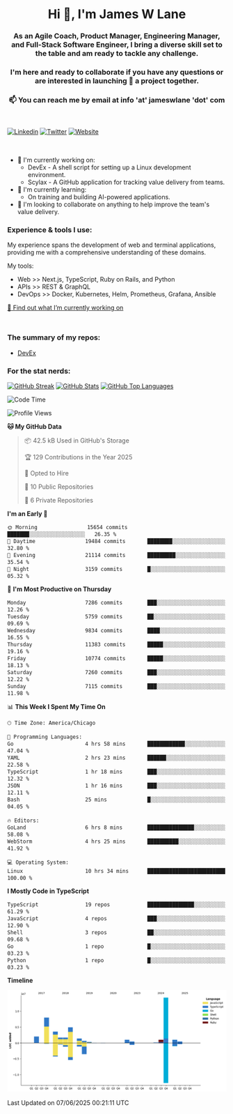<h1 align="center">Hi 👋, I'm James W Lane</h1>
<h3 align="center">As an Agile Coach, Product Manager, Engineering Manager, and Full-Stack Software Engineer, I bring a diverse skill set to the table and am ready to tackle any challenge.</h3>
<h3 align="center">I'm here and ready to collaborate if you have any questions or are interested in launching 🚀 a project together.</h3>

<div style="margin-top: 16px;" />

<h3 align="center">📫 You can reach me by email at info 'at' jameswlane 'dot' com</h3>

<div style="margin-top: 48px;" />

[![Linkedin](https://img.shields.io/badge/LinkedIn-0077B5?style=for-the-badge&logo=linkedin&logoColor=white)](https://www.linkedin.com/in/jameswlane/)
[![Twitter](https://img.shields.io/badge/Twitter-1DA1F2?style=for-the-badge&logo=twitter&logoColor=white)](https://x.com/jameswlane)
[![Website](https://img.shields.io/website?down_color=red&down_message=offline&style=for-the-badge&up_color=green&up_message=up&url=https%3A%2F%2Fwww.jameswlane.com)](https://www.jameswlane.com)

<div style="margin-top: 48px;" />

- 🔭 I'm currently working on:
  - DevEx - A shell script for setting up a Linux development environment.
  - Scylax - A GitHub application for tracking value delivery from teams.
- 🌱 I'm currently learning:
  - On training and building AI-powered applications.
- 👯 I'm looking to collaborate on anything to help improve the team's value delivery.

### Experience & tools I use:

My experience spans the development of web and terminal applications, providing me with a comprehensive understanding of these domains.

My tools:
- Web >> Next.js, TypeScript, Ruby on Rails, and Python
- APIs >> REST & GraphQL
- DevOps >> Docker, Kubernetes, Helm, Prometheus, Grafana, Ansible

[🔭 Find out what I’m currently working on](https://www.jameswlane.com/now)  

<div style="margin-top: 50px;"/>

### The summary of my repos:
- [DevEx](https://github.com/jameswlane/devex)  

### For the stat nerds:
[![GitHub Streak](https://github-readme-streak-stats.herokuapp.com?user=jameswlane&theme=tokyonight)](https://git.io/streak-stats)
[![GitHub Stats](https://github-readme-stats.vercel.app/api?username=jameswlane&show_icons=true&theme=tokyonight)](https://github-readme-stats.vercel.app)
[![GitHub Top Languages](https://github-readme-stats.vercel.app/api/top-langs?username=jameswlane&show_icons=true&locale=en&layout=compact&theme=tokyonight)](https://github-readme-stats.vercel.app)

<!--START_SECTION:waka-->
![Code Time](http://img.shields.io/badge/Code%20Time-557%20hrs%2052%20mins-blue)

![Profile Views](http://img.shields.io/badge/Profile%20Views-0-blue)

**🐱 My GitHub Data** 

> 📦 42.5 kB Used in GitHub's Storage 
 > 
> 🏆 129 Contributions in the Year 2025
 > 
> 💼 Opted to Hire
 > 
> 📜 10 Public Repositories 
 > 
> 🔑 6 Private Repositories 
 > 
**I'm an Early 🐤** 

```text
🌞 Morning                15654 commits       ███████░░░░░░░░░░░░░░░░░░   26.35 % 
🌆 Daytime                19484 commits       ████████░░░░░░░░░░░░░░░░░   32.80 % 
🌃 Evening                21114 commits       █████████░░░░░░░░░░░░░░░░   35.54 % 
🌙 Night                  3159 commits        █░░░░░░░░░░░░░░░░░░░░░░░░   05.32 % 
```
📅 **I'm Most Productive on Thursday** 

```text
Monday                   7286 commits        ███░░░░░░░░░░░░░░░░░░░░░░   12.26 % 
Tuesday                  5759 commits        ██░░░░░░░░░░░░░░░░░░░░░░░   09.69 % 
Wednesday                9834 commits        ████░░░░░░░░░░░░░░░░░░░░░   16.55 % 
Thursday                 11383 commits       █████░░░░░░░░░░░░░░░░░░░░   19.16 % 
Friday                   10774 commits       █████░░░░░░░░░░░░░░░░░░░░   18.13 % 
Saturday                 7260 commits        ███░░░░░░░░░░░░░░░░░░░░░░   12.22 % 
Sunday                   7115 commits        ███░░░░░░░░░░░░░░░░░░░░░░   11.98 % 
```


📊 **This Week I Spent My Time On** 

```text
🕑︎ Time Zone: America/Chicago

💬 Programming Languages: 
Go                       4 hrs 58 mins       ████████████░░░░░░░░░░░░░   47.04 % 
YAML                     2 hrs 23 mins       ██████░░░░░░░░░░░░░░░░░░░   22.58 % 
TypeScript               1 hr 18 mins        ███░░░░░░░░░░░░░░░░░░░░░░   12.32 % 
JSON                     1 hr 16 mins        ███░░░░░░░░░░░░░░░░░░░░░░   12.11 % 
Bash                     25 mins             █░░░░░░░░░░░░░░░░░░░░░░░░   04.05 % 

🔥 Editors: 
GoLand                   6 hrs 8 mins        ███████████████░░░░░░░░░░   58.08 % 
WebStorm                 4 hrs 25 mins       ██████████░░░░░░░░░░░░░░░   41.92 % 

💻 Operating System: 
Linux                    10 hrs 34 mins      █████████████████████████   100.00 % 
```

**I Mostly Code in TypeScript** 

```text
TypeScript               19 repos            ███████████████░░░░░░░░░░   61.29 % 
JavaScript               4 repos             ███░░░░░░░░░░░░░░░░░░░░░░   12.90 % 
Shell                    3 repos             ██░░░░░░░░░░░░░░░░░░░░░░░   09.68 % 
Go                       1 repo              █░░░░░░░░░░░░░░░░░░░░░░░░   03.23 % 
Python                   1 repo              █░░░░░░░░░░░░░░░░░░░░░░░░   03.23 % 
```



**Timeline**

![Lines of Code chart](https://raw.githubusercontent.com/jameswlane/jameswlane/main/assets/bar_graph.png)


 Last Updated on 07/06/2025 00:21:11 UTC
<!--END_SECTION:waka-->

